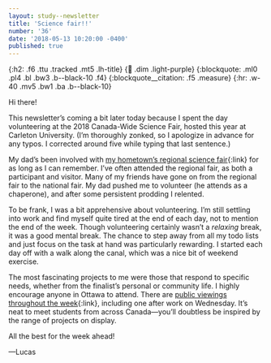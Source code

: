 ```yaml
---
layout: study--newsletter
title: 'Science fair!!'
number: '36'
date: '2018-05-13 10:20:00 -0400'
published: true
---
```


{:h2: .f6 .ttu .tracked .mt5 .lh-title}
{:link: .dim .light-purple}
{:blockquote: .ml0 .pl4 .bl .bw3 .b--black-10 .f4}
{:blockquote__citation: .f5 .measure}
{:hr: .w-40 .mv5 .bw1 .ba .b--black-10}

Hi there!

This newsletter’s coming a bit later today because I spent the day volunteering at the 2018 Canada-Wide Science Fair, hosted this year at Carleton University. (I’m thoroughly zonked, so I apologize in advance for any typos. I corrected around five while typing that last sentence.)

My dad’s been involved with [my hometown’s regional science fair](http://wwsef.uwaterloo.ca){:link} for as long as I can remember. I’ve often attended the regional fair, as both a participant and visitor. Many of my friends have gone on from the regional fair to the national fair. My dad pushed me to volunteer (he attends as a chaperone), and after some persistent prodding I relented.

To be frank, I was a bit apprehensive about volunteering. I’m still settling into work and find myself quite tired at the end of each day, not to mention the end of the week. Though volunteering certainly wasn’t a *relaxing* break, it was a good mental break. The chance to step away from all my todo lists and just focus on the task at hand was particularly rewarding. I started each day off with a walk along the canal, which was a nice bit of weekend exercise.

The most fascinating projects to me were those that respond to specific needs, whether from the finalist’s personal or community life. I highly encourage anyone in Ottawa to attend. There are [public viewings throughout the week](http://cwsf.youthscience.ca/parents-and-visitors){:link}, including one after work on Wednesday. It’s neat to meet students from across Canada—you’ll doubtless be inspired by the range of projects on display.

All the best for the week ahead!

—Lucas
